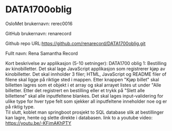 # DATA1700oblig
OsloMet brukernavn: rerec0016

GitHub brukernavn: renarecord

Github repo URL:https://github.com/renarecord/DATA1700oblig.git

Fullt navn: Rena Samantha Record

Kort beskrivelse av applikasjon (5-10 setninger):
DATA1700 oblig 1: Bestilling av kinobilletter. Det skal lage JavaScript applikasjon som registrerer kjøp av kinobilletter. Det skal innholder 3 filer; HTML, JavaScript og README filer of filene skal ligge på riktige sted i mappen.
Etter knappen "Kjøp billet" skal billetten lagres som et objekt i et array og skal arrayet listes ut under "Alle billetter. Etter det registrert en bestilling eller et trykk på "Slett alle billettene" skal alle inputfeltene blankes. Det skal lages input-validering for ulike type for hver type felt som sjekker all inputfeltene inneholder noe og er på riktig type.  
Til slutt, koblet man springboot prosjekt to SQL database slik at bestillinger kan lagre, hente og slette direkte i databasen.
link to a youtube video: https://youtu.be/-KFimAKhPTY
